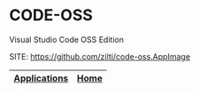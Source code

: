 # CODE-OSS

 Visual Studio Code OSS Edition
 
 SITE: https://github.com/zilti/code-oss.AppImage

 | [Applications](https://portable-linux-apps.github.io/apps.html) | [Home](https://portable-linux-apps.github.io)
 | --- | --- |
